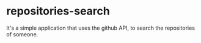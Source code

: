 # repositories-search
 It's a simple application that uses the github API, to search the repositories of someone.
